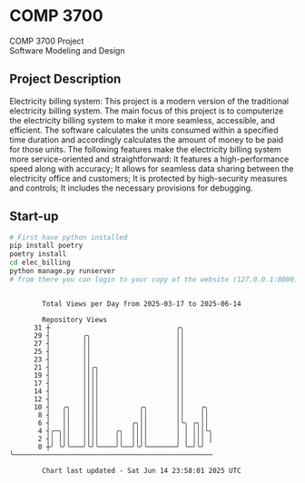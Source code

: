 # COMP 3700
COMP 3700 Project  
Software Modeling and Design
## Project Description
Electricity billing system: This project is a modern version of the traditional electricity billing system. The main focus of this project is to computerize the electricity billing system to make it more seamless, accessible, and efficient. The software calculates the units consumed within a specified time duration and accordingly calculates the amount of money to be paid for those units. The following features make the electricity billing system more service-oriented and straightforward: It features a high-performance speed along with accuracy; It allows for seamless data sharing between the electricity office and customers; It is protected by high-security measures and controls; It includes the necessary provisions for debugging.

## Start-up
```bash
# First have python installed
pip install poetry
poetry install
cd elec_billing
python manage.py runserver
# from there you can login to your copy of the website (127.0.0.1:8000), default creds are admin/admin
```

```

        Total Views per Day from 2025-03-17 to 2025-06-14

        Repository Views
      31 ┼                               ╭╮
      29 ┤        ╭╮                     ││
      27 ┤        ││                     ││
      25 ┤        ││                     ││
      23 ┤        ││                     ││
      21 ┤        ││╭╮                   ││
      19 ┤        ││││                   ││
      17 ┤        ││││                   ││
      14 ┤        ││││                   ││
      12 ┤        ││││                   ││
      10 ┤   ╭╮   ││││          ╭╮       ││    ╭╮
       8 ┤   ││   ││││          ││       ││    ││
       6 ┤   ││   ││││        ╭╮││       │╰╮ ╭╮││
       4 ┤╭─╮││   ││││    ╭╮  ││││       │ │ │││╰╮
       2 ┤│ │││   ││││    ││  ││││       │ │ │││ │
       0 ┼╯ ╰╯╰───╯╰╯╰────╯╰──╯╰╯╰───────╯ ╰─╯╰╯ ╰─────────────────────────────────────────────────

        Chart last updated - Sat Jun 14 23:58:01 2025 UTC
        
```
